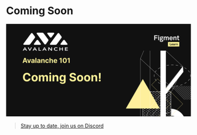 # Coming Soon

![](../../.gitbook/assets/zzzavalanche.jpg)

> [Stay up to date, join us on Discord](https://discord.gg/fszyM7K)

